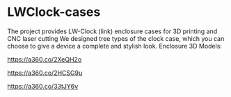 # LWClock-cases
The project provides LW-Clock (link) enclosure cases for 3D printing and CNC laser cutting
We designed tree types of the clock case, which you can choose to give a device a complete and stylish look.
Enclosure 3D Models:

https://a360.co/2XeQH2o

https://a360.co/2HCSG9u

https://a360.co/33tJY6v
